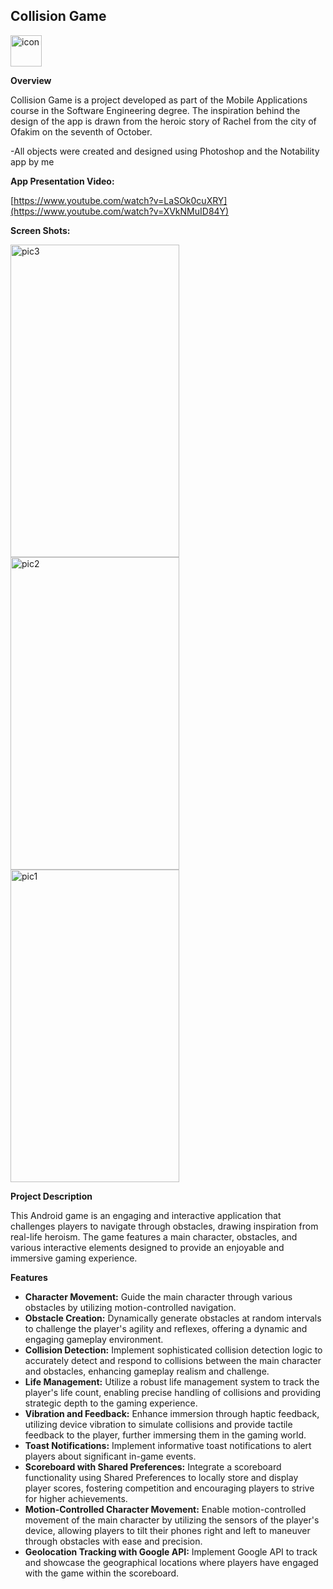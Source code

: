  <h2>Collision Game</h2>
 
<img src="https://github.com/Noam0/Mobile-Collision-Game2/assets/101128914/abcd8058-7223-4dc7-a413-6759ce4eac02" alt="icon" width="50" height="50">

  <p><strong>Overview</strong></p>
  <p>Collision Game is a project developed as part of the Mobile Applications course in the Software Engineering degree.
   The inspiration behind the design of the app is drawn from the heroic story of Rachel from the city of Ofakim on the seventh of October.</p>
  
<p>-All objects were created and designed using Photoshop and the Notability app by me</p>

<p><strong>App Presentation Video:</strong></p>

[https://www.youtube.com/watch?v=LaSOk0cuXRY](https://www.youtube.com/watch?v=XVkNMuID84Y)


<p><strong>Screen Shots:</strong></p>


<img src="https://github.com/Noam0/Mobile-Collision-Game2/assets/101128914/e65f1a7a-f4f4-419d-96d7-f3a10dbcdca0" alt="pic3" width="270" height="500">
<img src="https://github.com/Noam0/Mobile-Collision-Game2/assets/101128914/6b823187-d57a-4867-931d-68017653fd92" alt="pic2" width="270" height="500">
<img src="https://github.com/Noam0/Mobile-Collision-Game2/assets/101128914/e501979d-0c0c-42eb-8b20-8e98d0a0e84d" alt="pic1" width="270" height="500">

<p></p>
 <p><strong>Project Description</strong></p>
  <p>This Android game is an engaging and interactive application that challenges players to navigate through obstacles, drawing inspiration from real-life heroism. The game features a main character, obstacles, and various interactive elements designed to provide an enjoyable and immersive gaming experience.</p>

  <p><strong>Features</strong></p>
<ul>
  <li><strong>Character Movement:</strong> Guide the main character through various obstacles by utilizing motion-controlled navigation.</li>
  <li><strong>Obstacle Creation:</strong> Dynamically generate obstacles at random intervals to challenge the player's agility and reflexes, offering a dynamic and engaging gameplay environment.</li>
  <li><strong>Collision Detection:</strong> Implement sophisticated collision detection logic to accurately detect and respond to collisions between the main character and obstacles, enhancing gameplay realism and challenge.</li>
  <li><strong>Life Management:</strong> Utilize a robust life management system to track the player's life count, enabling precise handling of collisions and providing strategic depth to the gaming experience.</li>
  <li><strong>Vibration and Feedback:</strong> Enhance immersion through haptic feedback, utilizing device vibration to simulate collisions and provide tactile feedback to the player, further immersing them in the gaming world.</li>
  <li><strong>Toast Notifications:</strong> Implement informative toast notifications to alert players about significant in-game events.</li>
  <li><strong>Scoreboard with Shared Preferences:</strong> Integrate a scoreboard functionality using Shared Preferences to locally store and display player scores, fostering competition and encouraging players to strive for higher achievements.</li>
  <li><strong>Motion-Controlled Character Movement:</strong> Enable motion-controlled movement of the main character by utilizing the sensors of the player's device, allowing players to tilt their phones right and left to maneuver through obstacles with ease and precision.</li>
  <li><strong>Geolocation Tracking with Google API:</strong> Implement Google API to track and showcase the geographical locations where players have engaged with the game within the scoreboard.</li>
</ul>

</body>
